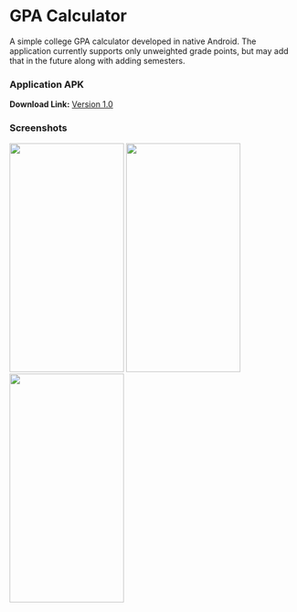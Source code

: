 # GPA Calculator
A simple college GPA calculator developed in native Android. The application currently supports only unweighted grade points, but may add that in the future along with adding semesters.


### Application APK
**Download Link:** [Version 1.0](https://drive.google.com/file/d/1b90QUwHy0w1k_Q2enlzwoqBb13_OVKTQ/view?usp=sharing)

### Screenshots

<img src=https://user-images.githubusercontent.com/58597745/152647014-789948c9-2916-496a-a878-721bec7988ea.png  width="200" height="400">

<img src=https://user-images.githubusercontent.com/58597745/152647410-51bef7a7-ef6e-4cb2-9143-d961ba3cf5d0.png width ="200" height="400">

<img src=https://user-images.githubusercontent.com/58597745/152647432-490a92a0-af2e-42bb-b157-b2461f1948f4.png width ="200" height="400">


